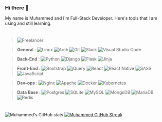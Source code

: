 ### Hi there 👋
 My name is Muhammed and I'm Full-Stack Developer. Here's tools that I am using and still learning.
 #

> ![Freelancer](https://img.shields.io/badge/Freelancer-29B2FE?style=for-the-badge&logo=Freelancer&logoColor=white)

> **General**  : ![Linux](https://img.shields.io/badge/Linux-FCC624?style=for-the-badge&logo=linux&logoColor=black)
> ![Arch](https://img.shields.io/badge/Arch%20Linux-1793D1?logo=arch-linux&logoColor=fff&style=for-the-badge)
> ![Git](https://img.shields.io/badge/git-%23F05033.svg?style=for-the-badge&logo=git&logoColor=white)
> ![Slack](https://img.shields.io/badge/Slack-4A154B?style=for-the-badge&logo=slack&logoColor=white)
> ![Visual Studio Code](https://img.shields.io/badge/Visual%20Studio%20Code-0078d7.svg?style=for-the-badge&logo=visual-studio-code&logoColor=white)

> **Back-End**   :   ![Python](https://img.shields.io/badge/python-3670A0?style=for-the-badge&logo=python&logoColor=ffdd54)
> ![Django](https://img.shields.io/badge/django-%23092E20.svg?style=for-the-badge&logo=django&logoColor=009639)
> ![Flask](https://img.shields.io/badge/flask-%23000.svg?style=for-the-badge&logo=flask&logoColor=F05033)
> ![Jinja](https://img.shields.io/badge/jinja-black.svg?style=for-the-badge&logo=jinja&logoColor=white)

> **Front-End** : ![Bootstrap](https://img.shields.io/badge/bootstrap-%23563D7C.svg?style=for-the-badge&logo=bootstrap&logoColor=white)
> ![jQuery](https://img.shields.io/badge/jquery-%230769AD.svg?style=for-the-badge&logo=jquery&logoColor=white)
> ![React](https://img.shields.io/badge/react-%2320232a.svg?style=for-the-badge&logo=react&logoColor=%2361DAFB)
> ![React Native](https://img.shields.io/badge/react_native-%2320232a.svg?style=for-the-badge&logo=react&logoColor=%2361DAFB)
> ![SASS](https://img.shields.io/badge/SASS-hotpink.svg?style=for-the-badge&logo=SASS&logoColor=white)
> ![JavaScript](https://img.shields.io/badge/javascript-%23323330.svg?style=for-the-badge&logo=javascript&logoColor=%23F7DF1E)

> **Dev-ops** : ![Nginx](https://img.shields.io/badge/nginx-%23009639.svg?style=for-the-badge&logo=nginx&logoColor=white)
> ![Apache](https://img.shields.io/badge/apache-%23D42029.svg?style=for-the-badge&logo=apache&logoColor=white)
> ![Docker](https://img.shields.io/badge/docker-%230db7ed.svg?style=for-the-badge&logo=docker&logoColor=white)
> ![Kubernetes](https://img.shields.io/badge/kubernetes-%23326ce5.svg?style=for-the-badge&logo=kubernetes&logoColor=white)
<!--
> ![Jenkins](https://img.shields.io/badge/jenkins-%232C5263.svg?style=for-the-badge&logo=jenkins&logoColor=white)
> -->

> **Data Base** : ![Postgres](https://img.shields.io/badge/postgres-%23316192.svg?style=for-the-badge&logo=postgresql&logoColor=white)
> ![SQLite](https://img.shields.io/badge/sqlite-%2307405e.svg?style=for-the-badge&logo=sqlite&logoColor=white)
> ![MySQL](https://img.shields.io/badge/mysql-%2300f.svg?style=for-the-badge&logo=mysql&logoColor=white)
> ![MongoDB](https://img.shields.io/badge/MongoDB-%234ea94b.svg?style=for-the-badge&logo=mongodb&logoColor=white)
> ![MariaDB](https://img.shields.io/badge/MariaDB-003545?style=for-the-badge&logo=mariadb&logoColor=white)
> ![Redis](https://img.shields.io/badge/redis-%23DD0031.svg?style=for-the-badge&logo=redis&logoColor=white)

#

![Muhammed's GitHub stats](https://github-readme-stats.vercel.app/api?username=muluel&count_private=true&show_icons=true&theme=onedark)
[![Muhammed GitHub Streak](https://github-readme-streak-stats.herokuapp.com/?user=muluel&theme=onedark)](https://git.io/streak-stats)

<!-- [![Muhammed's GitHub stats](https://github-readme-stats.vercel.app/api?username=muluel)](https://github.com/anuraghazra/github-readme-stats) 
[![Top Langs](https://github-readme-stats.vercel.app/api/top-langs/?username=anuraghazra)](https://github.com/anuraghazra/github-readme-stats)-->




<!--
**muluel/muluel** is a ✨ _special_ ✨ repository because its `README.md` (this file) appears on your GitHub profile.

Here are some ideas to get you started:

- 🔭 I’m currently working on ...
- 🌱 I’m currently learning ...
- 👯 I’m looking to collaborate on ...
- 🤔 I’m looking for help with ...
- 💬 Ask me about ...
- 📫 How to reach me: ...
- 😄 Pronouns: ...
- ⚡ Fun fact: ...
-->
